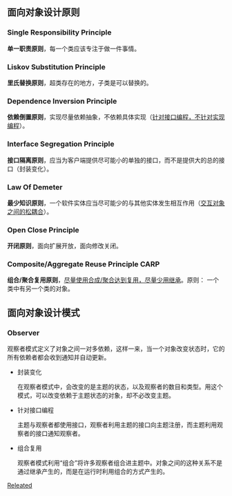## 面向对象设计原则

### Single Responsibility Principle

**单一职责原则**，每一个类应该专注于做一件事情。

### Liskov Substitution Principle

**里氏替换原则**，超类存在的地方，子类是可以替换的。

### Dependence Inversion Principle

**依赖倒置原则**，实现尽量依赖抽象，不依赖具体实现（<u>针对接口编程，不针对实现编程</u>）。

### Interface Segregation Principle

**接口隔离原则**，应当为客户端提供尽可能小的单独的接口，而不是提供大的总的接口（封装变化）。

### Law Of Demeter

**最少知识原则**，一个软件实体应当尽可能少的与其他实体发生相互作用（<u>交互对象之间的松耦合</u>）。

### Open Close Principle

**开闭原则**，面向扩展开放，面向修改关闭。

### Composite/Aggregate Reuse Principle CARP

**组合/聚合复用原则**，<u>尽量使用合成/聚合达到复用，尽量少用继承</u>。原则： 一个类中有另一个类的对象。



## 面向对象设计模式

### Observer

观察者模式定义了对象之间一对多依赖，这样一来，当一个对象改变状态时，它的所有依赖者都会收到通知并自动更新。

- 封装变化

  在观察者模式中，会改变的是主题的状态，以及观察者的数目和类型。用这个模式，可以改变依赖于主题状态的对象，却不必改变主题。

- 针对接口编程

  主题与观察者都使用接口，观察者利用主题的接口向主题注册，而主题利用观察者的接口通知观察者。

- 组合复用

  观察者模式利用“组合”将许多观察者组合进主题中。对象之间的这种关系不是通过继承产生的，而是在运行时利用组合的方式产生的。



[Releated](<https://github.com/shixy96/utilityRoom/tree/master/DesignPattern>)